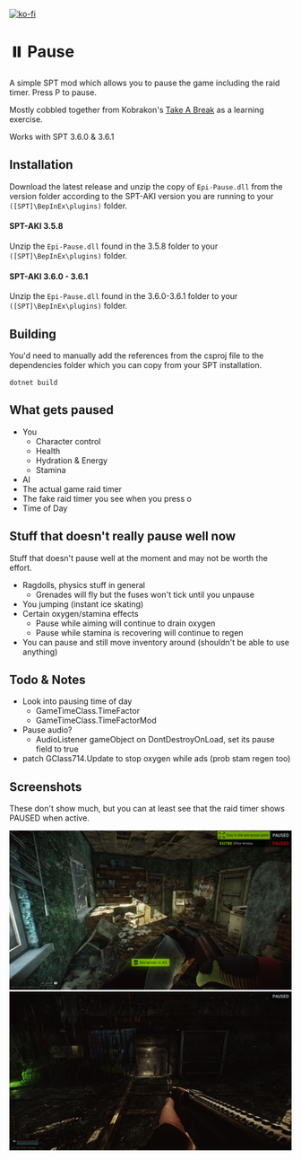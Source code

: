 [![ko-fi](https://ko-fi.com/img/githubbutton_sm.svg)](https://ko-fi.com/S6S3NKK32)

# ⏸️ Pause
A simple SPT mod which allows you to pause the game including the raid timer. Press P to pause.

Mostly cobbled together from Kobrakon's [Take A Break](https://github.com/kobrakon/TakeABreak) as a learning exercise.

Works with SPT 3.6.0 & 3.6.1

## Installation
Download the latest release and unzip the copy of `Epi-Pause.dll` from the version folder according to the SPT-AKI version you are running to your `([SPT]\BepInEx\plugins)` folder.

#### SPT-AKI 3.5.8
Unzip the `Epi-Pause.dll` found in the 3.5.8 folder to your `([SPT]\BepInEx\plugins)` folder.

#### SPT-AKI 3.6.0 - 3.6.1
Unzip the `Epi-Pause.dll` found in the 3.6.0-3.6.1 folder to your `([SPT]\BepInEx\plugins)` folder.

## Building
You'd need to manually add the references from the csproj file to the dependencies folder which you can copy from your SPT installation.

```
dotnet build
```

## What gets paused
- You
  - Character control
  - Health
  - Hydration & Energy
  - Stamina
- AI
- The actual game raid timer
- The fake raid timer you see when you press o
- Time of Day

## Stuff that doesn't really pause well now
Stuff that doesn't pause well at the moment and may not be worth the effort.
- Ragdolls, physics stuff in general
  - Grenades will fly but the fuses won't tick until you unpause
- You jumping (instant ice skating)
- Certain oxygen/stamina effects
  - Pause while aiming will continue to drain oxygen
  - Pause while stamina is recovering will continue to regen
- You can pause and still move inventory around (shouldn't be able to use anything)
  
## Todo & Notes
- Look into pausing time of day
  - GameTimeClass.TimeFactor
  - GameTimeClass.TimeFactorMod
- Pause audio?
  - AudioListener gameObject on DontDestroyOnLoad, set its pause field to true
- patch GClass714.Update to stop oxygen while ads (prob stam regen too)

## Screenshots
These don't show much, but you can at least see that the raid timer shows PAUSED when active.

[<img src="images/p1.png">]()
[<img src="images/p2.png">]()
